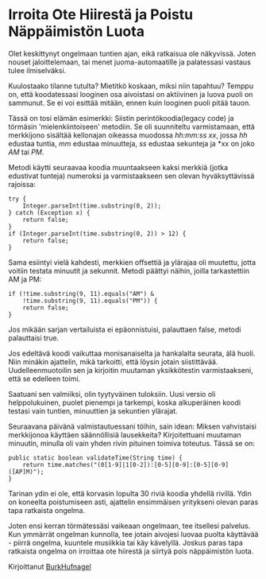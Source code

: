 # Irroita Ote Hiirestä ja Poistu Näppäimistön Luota

Olet keskittynyt ongelmaan tuntien ajan, eikä ratkaisua ole näkyvissä. Joten nouset jaloittelemaan, tai menet juoma-automaatille ja palatessasi vastaus tulee ilmiselväksi.

Kuulostaako tilanne tutulta? Mietitkö koskaan, miksi niin tapahtuu? Temppu on, että koodatessasi looginen osa aivoistasi on aktiivinen ja luova puoli on sammunut. Se ei voi esittää mitään, ennen kuin looginen puoli pitää tauon.

Tässä on tosi elämän esimerkki: Siistin perintökoodia(legacy code) ja törmäsin 'mielenkiintoiseen' metodiin. Se oli suunniteltu varmistamaan, että merkkijono sisältää kellonajan oikeassa muodossa *hh:mm:ss xx*, jossa *hh* edustaa tuntia, *mm* edustaa minuutteja, *ss* edustaa sekunteja ja *xx on joko *AM* tai *PM*.

Metodi käytti seuraavaa koodia muuntaakseen kaksi merkkiä (jotka edustivat tunteja) numeroksi ja varmistaakseen sen olevan hyväksyttävissä rajoissa:

```
try {
    Integer.parseInt(time.substring(0, 2));
} catch (Exception x) {
    return false;
}
if (Integer.parseInt(time.substring(0, 2)) > 12) {
    return false;
}
```

Sama esiintyi vielä kahdesti, merkkien offsettiä ja ylärajaa oli muutettu, jotta voitiin testata minuutit ja sekunnit. Metodi päättyi näihin, joilla tarkastettiin AM ja PM:

```
if (!time.substring(9, 11).equals("AM") &
    !time.substring(9, 11).equals("PM")) {
    return false;
}
```

Jos mikään sarjan vertailuista ei epäonnistuisi, palauttaen false, metodi palauttaisi true.

Jos edeltävä koodi vaikuttaa monisanaiselta ja hankalalta seurata, älä huoli. Niin minäkin ajattelin, mikä tarkoitti, että löysin jotain siistittävää. Uudelleenmuotoilin sen ja kirjoitin muutaman yksikkötestin varmistaakseni, että se edelleen toimi.

Saatuani sen valmiiksi, olin tyytyväinen tuloksiin. Uusi versio oli helppolukuinen, puolet pienempi ja tarkempi, koska alkuperäinen koodi testasi vain tuntien, minuuttien ja sekuntien ylärajat.

Seuraavana päivänä valmistautuessani töihin, sain idean: Miksen vahvistaisi merkkijonoa käyttäen säännöllisiä lausekkeita? Kirjoitettuani muutaman minuutin, minulla oli vain yhden rivin pituinen toimiva toteutus. Tässä se on:

```
public static boolean validateTime(String time) {
    return time.matches("(0[1-9]|1[0-2]):[0-5][0-9]:[0-5][0-9] ([AP]M)");
}
```

Tarinan ydin ei ole, että korvasin lopulta 30 riviä koodia yhdellä rivillä. Ydin on koneelta poistumiseen asti, ajattelin ensimmäisen yritykseni olevan paras tapa ratkaista ongelma.

Joten ensi kerran törmätessäsi vaikeaan ongelmaan, tee itsellesi palvelus. Kun ymmärrät ongelman kunnolla, tee jotain aivojesi luovaa puolta käyttävää - piirrä ongelma, kuuntele musiikkia tai käy kävelyllä. Joskus paras tapa ratkaista ongelma on irroittaa ote hiirestä ja siirtyä pois näppäimistön luota.

Kirjoittanut [BurkHufnagel](http://programmer.97things.oreilly.com/wiki/index.php/BurkHufnagel)